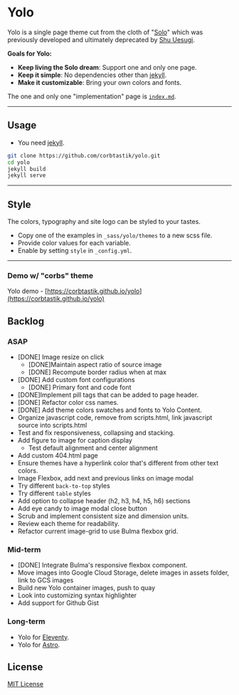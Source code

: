 # Yolo

Yolo is a single page theme cut from the cloth of "[Solo](http://chibicode.github.io/solo)" which was previously developed and ultimately deprecated by [Shu Uesugi](https://github.com/chibicode).

__Goals for Yolo:__

* __Keep living the Solo dream__: Support one and only one page.
* __Keep it simple__: No dependencies other than [jekyll](https://jekyllrb.com/).
* __Make it customizable__: Bring your own colors and fonts.

The one and only one "implementation" page is [`index.md`](/index.md).

---

## Usage

* You need [jekyll](https://jekyllrb.com/).

```bash
git clone https://github.com/corbtastik/yolo.git
cd yolo
jekyll build
jekyll serve
```

---

## Style

The colors, typography and site logo can be styled to your tastes.

* Copy one of the examples in `_sass/yolo/themes` to a new scss file.
* Provide color values for each variable.
* Enable by setting `style` in `_config.yml`.

---

### Demo w/ "corbs" theme

Yolo demo - [https://corbtastik.github.io/yolo](https://corbtastik.github.io/yolo)

## Backlog

### ASAP

* [DONE] Image resize on click
  * [DONE]Maintain aspect ratio of source image
  * [DONE] Recompute border radius when at max
* [DONE] Add custom font configurations
  * [DONE] Primary font and code font
* [DONE]Implement pill tags that can be added to page header.
* [DONE] Refactor color css names.
* [DONE] Add theme colors swatches and fonts to Yolo Content.
* Organize javascript code, remove from scripts.html, link javascript source into scripts.html
* Test and fix responsiveness, collapsing and stacking.
* Add figure to image for caption display
  * Test default alignment and center alignment
* Add custom 404.html page
* Ensure themes have a hyperlink color that's different from other text colors.
* Image Flexbox, add next and previous links on image modal
* Try different `back-to-top` styles
* Try different `table` styles
* Add option to collapse header (h2, h3, h4, h5, h6) sections
* Add eye candy to image modal close button
* Scrub and implement consistent size and dimension units.
* Review each theme for readability.
* Refactor current image-grid to use Bulma flexbox grid.


### Mid-term

* [DONE] Integrate Bulma's responsive flexbox component.
* Move images into Google Cloud Storage, delete images in assets folder, link to GCS images
* Build new Yolo container images, push to quay
* Look into customizing syntax highlighter
* Add support for Github Gist

### Long-term

* Yolo for [Eleventy](https://www.11ty.dev/).
* Yolo for [Astro](https://astro.build/).

## License

[MIT License](/LICENSE)
